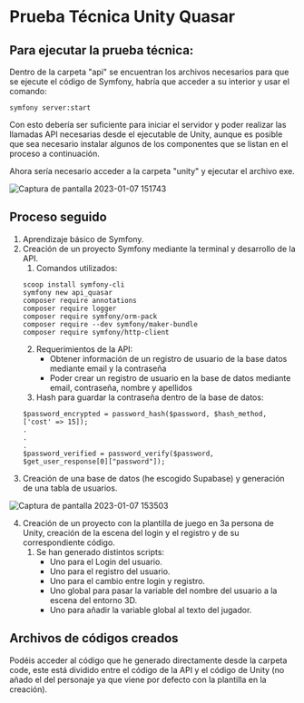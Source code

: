 # Prueba Técnica Unity Quasar

## Para ejecutar la prueba técnica:

Dentro de la carpeta "api" se encuentran los archivos necesarios para que se ejecute el código de Symfony, habría que acceder a su interior y usar el comando:

```
symfony server:start
```
Con esto debería ser suficiente para iniciar el servidor y poder realizar las llamadas API necesarias desde el ejecutable de Unity, aunque es posible que sea necesario instalar algunos de los componentes que se listan en el proceso a continuación.

Ahora sería necesario acceder a la carpeta "unity" y ejecutar el archivo exe.

![Captura de pantalla 2023-01-07 151743](https://user-images.githubusercontent.com/76244023/211155198-9fdefeba-9cbe-4833-8d81-b069ac47ddd4.png)

## Proceso seguido

1. Aprendizaje básico de Symfony.
2. Creación de un proyecto Symfony mediante la terminal y desarrollo de la API.
   1. Comandos utilizados:
   ```
   scoop install symfony-cli
   symfony new api_quasar
   composer require annotations
   composer require logger
   composer require symfony/orm-pack
   composer require --dev symfony/maker-bundle
   composer require symfony/http-client
   ```
   2. Requerimientos de la API:
      * Obtener información de un registro de usuario de la base datos mediante email y la contraseña
      * Poder crear un registro de usuario en la base de datos mediante email, contraseña, nombre y apellidos
   3. Hash para guardar la contraseña dentro de la base de datos:
   ```
   $password_encrypted = password_hash($password, $hash_method, ['cost' => 15]);
   .
   .
   .
   $password_verified = password_verify($password, $get_user_response[0]["password"]);
   ```
3. Creación de una base de datos (he escogido Supabase) y generación de una tabla de usuarios.

![Captura de pantalla 2023-01-07 153503](https://user-images.githubusercontent.com/76244023/211155985-94aa1b56-8c05-41df-8441-9c1d502eda96.png)

4. Creación de un proyecto con la plantilla de juego en 3a persona de Unity, creación de la escena del login y el registro y de su correspondiente código.
   1. Se han generado distintos scripts:
      * Uno para el Login del usuario.
      * Uno para el registro del usuario.
      * Uno para el cambio entre login y registro.
      * Uno global para pasar la variable del nombre del usuario a la escena del entorno 3D.
      * Uno para añadir la variable global al texto del jugador.

## Archivos de códigos creados

Podéis acceder al código que he generado directamente desde la carpeta code, este está dividido entre el código de la API y el código de Unity (no añado el del personaje ya que viene por defecto con la plantilla en la creación).
